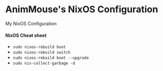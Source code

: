 # AnimMouse's NixOS Configuration
My NixOS Configuration

#### NixOS Cheat sheet

* `sudo nixos-rebuild boot`
* `sudo nixos-rebuild switch`
* `sudo nixos-rebuild boot --upgrade`
* `sudo nix-collect-garbage -d`